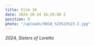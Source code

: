```yaml
---
title: Film 10
date: 2024-10-24 16:29:00 Z
position: 9
photo: "/uploads/0010_%23%23%23-2.jpg"
---
```


*2024, Sisters of Loretto*